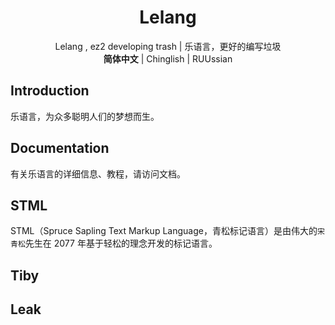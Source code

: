 <div align="center">
  <h1>Lelang</h1>
  Lelang , ez2 developing trash | 乐语言，更好的编写垃圾<br>
  <b>简体中文</b> | Chinglish | RUUssian
</div>



## Introduction

乐语言，为众多聪明人们的梦想而生。

## Documentation

有关乐语言的详细信息、教程，请访问文档。

## STML

STML（Spruce Sapling Text Markup Language，青松标记语言）是由伟大的`宋青松`先生在 2077 年基于轻松的理念开发的标记语言。

## Tiby


## Leak

